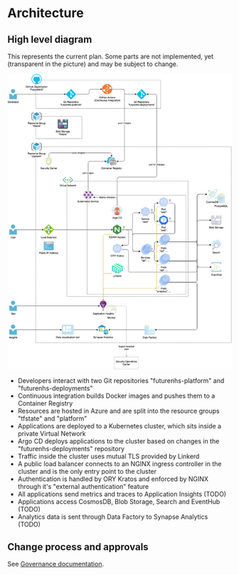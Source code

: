 # Architecture

## High level diagram

This represents the current plan. Some parts are not implemented, yet (transparent in the picture) and may be subject to change.

![](./high-level.png)

- Developers interact with two Git repositories "futurenhs-platform" and "futurenhs-deployments"
- Continuous integration builds Docker images and pushes them to a Container Registry
- Resources are hosted in Azure and are split into the resource groups "tfstate" and "platform"
- Applications are deployed to a Kubernetes cluster, which sits inside a private Virtual Network
- Argo CD deploys applications to the cluster based on changes in the "futurenhs-deployments" repository
- Traffic inside the cluster uses mutual TLS provided by Linkerd
- A public load balancer connects to an NGINX ingress controller in the cluster and is the only entry point to the cluster
- Authentication is handled by ORY Kratos and enforced by NGINX through it's "external authentication" feature
- All applications send metrics and traces to Application Insights (TODO)
- Applications access CosmosDB, Blob Storage, Search and EventHub (TODO)
- Analytics data is sent through Data Factory to Synapse Analytics (TODO)

## Change process and approvals

See [Governance documentation](../governance.md).
